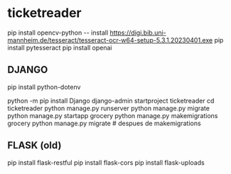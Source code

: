 # ticketreader

pip install opencv-python
-- install https://digi.bib.uni-mannheim.de/tesseract/tesseract-ocr-w64-setup-5.3.1.20230401.exe
pip install pytesseract
pip install openai

## DJANGO 
pip install python-dotenv

python -m pip install Django
django-admin startproject ticketreader
cd ticketreader
python manage.py runserver
python manage.py migrate
python manage.py startapp grocery
python manage.py makemigrations grocery
python manage.py migrate # despues de makemigrations

## FLASK (old)
pip install flask-restful
pip install flask-cors
pip install flask-uploads
